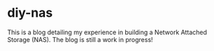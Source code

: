 # diy-nas
This is a blog detailing my experience in building a Network Attached Storage (NAS). The blog is still a work in progress!
